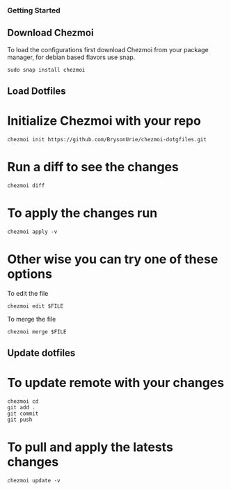 ### Getting Started

## Download Chezmoi

To load the configurations first download Chezmoi from your package
manager, for debian based flavors use snap.

```
sudo snap install chezmoi
```

## Load Dotfiles

# Initialize Chezmoi with your repo

```
chezmoi init https://github.com/BrysonUrie/chezmoi-dotgfiles.git
```

# Run a diff to see the changes

```
chezmoi diff
```

# To apply the changes run

```
chezmoi apply -v
```

# Other wise you can try one of these options

To edit the file

```
chezmoi edit $FILE
```

To merge the file

```
chezmoi merge $FILE
```

## Update dotfiles

# To update remote with your changes

```
chezmoi cd
git add .
git commit
git push
```

# To pull and apply the latests changes

```
chezmoi update -v
```
